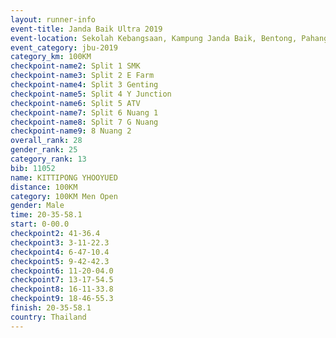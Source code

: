 ```yaml
---
layout: runner-info 
event-title: Janda Baik Ultra 2019
event-location: Sekolah Kebangsaan, Kampung Janda Baik, Bentong, Pahang, Malaysia
event_category: jbu-2019 
category_km: 100KM 
checkpoint-name2: Split 1 SMK 
checkpoint-name3: Split 2 E Farm 
checkpoint-name4: Split 3 Genting 
checkpoint-name5: Split 4 Y Junction 
checkpoint-name6: Split 5 ATV 
checkpoint-name7: Split 6 Nuang 1 
checkpoint-name8: Split 7 G Nuang 
checkpoint-name9: 8 Nuang 2 
overall_rank: 28
gender_rank: 25
category_rank: 13
bib: 11052
name: KITTIPONG YHOOYUED
distance: 100KM
category: 100KM Men Open
gender: Male
time: 20-35-58.1
start: 0-00.0
checkpoint2: 41-36.4
checkpoint3: 3-11-22.3
checkpoint4: 6-47-10.4
checkpoint5: 9-42-42.3
checkpoint6: 11-20-04.0
checkpoint7: 13-17-54.5
checkpoint8: 16-11-33.8
checkpoint9: 18-46-55.3
finish: 20-35-58.1
country: Thailand
---
```

